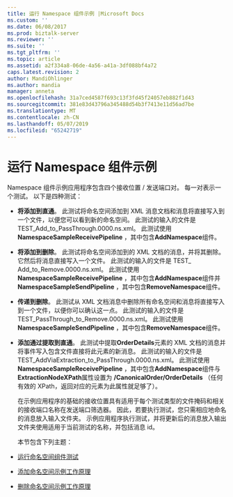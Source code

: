 ```yaml
---
title: 运行 Namespace 组件示例 |Microsoft Docs
ms.custom: ''
ms.date: 06/08/2017
ms.prod: biztalk-server
ms.reviewer: ''
ms.suite: ''
ms.tgt_pltfrm: ''
ms.topic: article
ms.assetid: a2f334a8-06de-4a56-a41a-3df088bf4a72
caps.latest.revision: 2
author: MandiOhlinger
ms.author: mandia
manager: anneta
ms.openlocfilehash: 31a7ced4587f693c13f3fd45f24057eb882f1d43
ms.sourcegitcommit: 381e83d43796a345488d54b3f7413e11d56ad7be
ms.translationtype: MT
ms.contentlocale: zh-CN
ms.lasthandoff: 05/07/2019
ms.locfileid: "65242719"
---
```

# <a name="running-the-namespace-component-sample"></a>运行 Namespace 组件示例
Namespace 组件示例应用程序包含四个接收位置 / 发送端口对。 每一对表示一个测试。 以下是四种测试：  

- **将添加到直通**。 此测试将命名空间添加到 XML 消息文档和消息将直接写入到一个文件，以便您可以看到新的命名空间。 此测试的输入的文件是 TEST_Add_to_PassThrough.0000.ns.xml。 此测试使用**NamespaceSampleReceivePipeline** ，其中包含**AddNamespace**组件。  

- **将添加到删除**。 此测试将命名空间添加到的 XML 文档的消息，并将其删除。 它然后将消息直接写入一个文件。 此测试的输入的文件是 TEST_ Add_to_Remove.0000.ns.xml。 此测试使用**NamespaceSampleReceivePipeline** ，其中包含**AddNamespace**组件并**NamespaceSampleSendPipeline** ，其中包含**RemoveNamespace**组件。  

- **传递到删除**。 此测试从 XML 文档消息中删除所有命名空间和消息将直接写入到一个文件，以便你可以确认这一点。 此测试的输入的文件是 TEST_PassThrough_to_Remove.0000.ns.xml。 此测试使用**NamespaceSampleSendPipeline** ，其中包含**RemoveNamespace**组件。  

- **添加通过提取到直通**。 此测试中提取**OrderDetails**元素的 XML 文档的消息并将事件写入包含文件直接将此元素的新消息。 此测试的输入的文件是 TEST_AddViaExtraction_to_PassThrough.0000.ns.xml。 此测试使用**NamespaceSampleReceivePipeline** ，其中包含**AddNamespace**组件与**ExtractionNodeXPath**属性设置为 **/CanonicalOrder/OrderDetails** （任何有效的 XPath，返回对应的元素为此属性就足够了）。  

  在示例应用程序的基础的接收位置具有适用于每个测试类型的文件掩码和相关的接收端口名称在发送端口筛选器。 因此，若要执行测试，您只需相应地命名的消息放入输入文件夹。 示例应用程序执行测试，并将更新后的消息放入输出文件夹使用适用于当前测试的名称，并包括消息 id。  

  本节包含下列主题：  

- [运行命名空间组件测试](../esb-toolkit/running-the-namespace-component-tests.md)  

- [添加命名空间示例工作原理](../esb-toolkit/how-the-add-namespace-sample-works.md)  

- [删除命名空间示例工作原理](../esb-toolkit/how-the-remove-namespace-sample-works.md)
